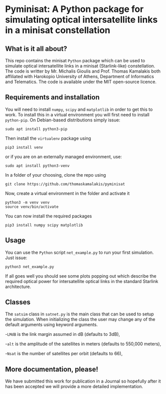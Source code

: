 # Pyminisat: A Python package for simulating optical intersatellite links in a minisat constellation

## What is it all about?
This repo contains the minisat `Python` package which can be used to simulate optical intersatellite links in a minisat (Starlink-like) constellation. The code is writter by Mr. Michalis Gioulis and Prof. Thomas Kamalakis both affiliated with Harokopio University of Athens, Department of Informatics and Telematics. The code is available under the MIT open-source licence.

## Requirements and installation
You will need to install `numpy`, `scipy` and `matplotlib` in order to get this to work. To install this in a virtual environment you will first need to install `python-pip`. On Debian-based distributions simply issue:
```
sudo apt install python3-pip
```
Then install the `virtualenv` package using
```
pip3 install venv
```
or if you are on an externally managed environment, use:
```
sudo apt install python3-venv
```
In a folder of your choosing, clone the repo using
```
git clone https://github.com/thomaskamalakis/pyminisat
```
Now, create a virtual environment in the folder and activate it
```
python3 -m venv venv
source venv/bin/activate
```
You can now install the required packages
```
pip3 install numpy scipy matplotlib
```

## Usage
You can use the `Python` script `net_example.py` to run your first simulation. Just issue:
```
python3 net_example.py
```
If all goes well you should see some plots popping out which describe the required optical power for intersatellite optical links in the standard Starlink architecture.

## Classes

The `satsim` class in `satnet.py` is the main class that can be used to setup the simulation. When initializing the class the user may change any of the default arguments using keyword arguments.

-`LMdB` is the link margin assumed in dB (defaults to 3dB),

-`alt` is the amplitude of the satellites in meters (defaults to 550,000 meters),

-`Nsat` is the number of satellites per orbit (defaults to 66),
    

## More documentation, please!

We have submitted this work for publication in a Journal so hopefully after it has been accepted we will provide a more detailed implementation.


